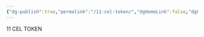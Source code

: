 ```yaml
---
{"dg-publish":true,"permalink":"/11-cel-token/","dgHomeLink":false,"dgPassFrontmatter":false}
---
```



11 CEL TOKEN